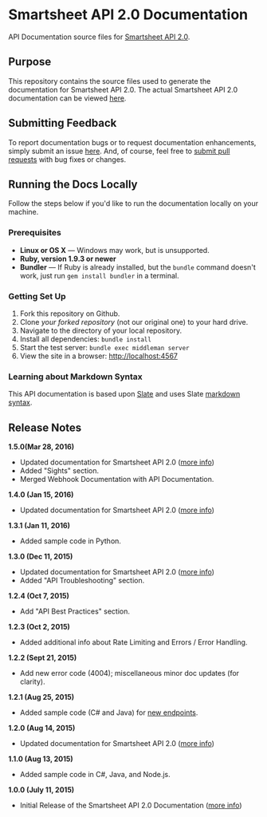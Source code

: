 # Smartsheet API 2.0 Documentation

API Documentation source files for [Smartsheet API 2.0](http://smartsheet-platform.github.io/api-docs).

## Purpose

This repository contains the source files used to generate the documentation for Smartsheet API 2.0. 
The actual Smartsheet API 2.0 documentation can be viewed [here](http://smartsheet-platform.github.io/api-docs). 

## Submitting Feedback

To report documentation bugs or to request documentation enhancements, simply submit an issue [here](https://github.com/smartsheet-platform/api-docs/issues). 
And, of course, feel free to [submit pull requests](https://help.github.com/articles/using-pull-requests) with bug fixes or changes.

## Running the Docs Locally

Follow the steps below if you'd like to run the documentation locally on your machine.

### Prerequisites

 - **Linux or OS X** — Windows may work, but is unsupported.
 - **Ruby, version 1.9.3 or newer**
 - **Bundler** — If Ruby is already installed, but the `bundle` command doesn't work, just run `gem install bundler` in a terminal.

### Getting Set Up

 1. Fork this repository on Github.
 2. Clone *your forked repository* (not our original one) to your hard drive.
 3. Navigate to the directory of your local repository.
 4. Install all dependencies: `bundle install`
 5. Start the test server: `bundle exec middleman server`
 6. View the site in a browser:  <http://localhost:4567>

### Learning about Markdown Syntax
 
This API documentation is based upon [Slate](https://github.com/tripit/slate/) and uses Slate [markdown syntax](https://github.com/tripit/slate/wiki/Markdown-Syntax).

## Release Notes

**1.5.0(Mar 28, 2016)**
* Updated documentation for Smartsheet API 2.0 ([more info](https://www.smartsheet.com/blog/march-2016-smartsheet-api-20-update))
* Added "Sights" section.
* Merged Webhook Documentation with API Documentation.

**1.4.0 (Jan 15, 2016)**
* Updated documentation for Smartsheet API 2.0 ([more info](https://www.smartsheet.com/blog/january-2016-api-update))

**1.3.1 (Jan 11, 2016)**
* Added sample code in Python.

**1.3.0 (Dec 11, 2015)**
* Updated documentation for Smartsheet API 2.0 ([more info](https://www.smartsheet.com/blog/december-2015-api-update))
* Added "API Troubleshooting" section.

**1.2.4 (Oct 7, 2015)**
* Add "API Best Practices" section.

**1.2.3 (Oct 2, 2015)**
* Added additional info about Rate Limiting and Errors / Error Handling.

**1.2.2 (Sept 21, 2015)**
* Add new error code (4004); miscellaneous minor doc updates (for clarity).

**1.2.1 (Aug 25, 2015)**
* Added sample code (C# and Java) for [new endpoints](https://www.smartsheet.com/blog/august-2015-api-update).

**1.2.0 (Aug 14, 2015)**
* Updated documentation for Smartsheet API 2.0 ([more info](https://www.smartsheet.com/blog/august-2015-api-update))

**1.1.0 (Aug 13, 2015)**
* Added sample code in C#, Java, and Node.js.

**1.0.0 (July 11, 2015)**
* Initial Release of the Smartsheet API 2.0 Documentation ([more info](https://www.smartsheet.com/blog/july-2015-api-v2-launch))
